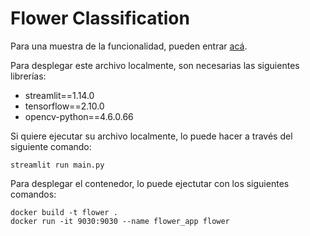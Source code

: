 # Flower Classification

Para una muestra de la funcionalidad, pueden entrar [acá](http://34.134.234.159:9030).

Para desplegar este archivo localmente, son necesarias las siguientes librerías:
* streamlit==1.14.0
* tensorflow==2.10.0
* opencv-python==4.6.0.66

Si quiere ejecutar su archivo localmente, lo puede hacer a través del siguiente comando:

```
streamlit run main.py
```

Para desplegar el contenedor, lo puede ejectutar con los siguientes comandos:

```
docker build -t flower .
docker run -it 9030:9030 --name flower_app flower
```
